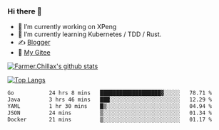 ### Hi there 👋

- 🔭 I’m currently working on XPeng
- 🌱 I’m currently learning Kubernetes / TDD / Rust.
- ✍️ [Blogger](https://blog.farmer233.top)
- 🤔 [My Gitee](https://gitee.com/Farmer-chong)


[![Farmer.Chillax's github stats](https://github-readme-stats.vercel.app/api?username=FarmerChillax)](https://github.com/anuraghazra/github-readme-stats)

[![Top Langs](https://github-readme-stats.vercel.app/api/top-langs/?username=FarmerChillax&layout=compact&hide=html,css,javascript)](https://github.com/anuraghazra/github-readme-stats)


<a href="https://wakatime.com/@Farmer"> </a>
          <!--START_SECTION:waka-->

```txt
Go           24 hrs 8 mins   ███████████████████▓░░░░░   78.71 %
Java         3 hrs 46 mins   ███░░░░░░░░░░░░░░░░░░░░░░   12.29 %
YAML         1 hr 30 mins    █▒░░░░░░░░░░░░░░░░░░░░░░░   04.94 %
JSON         24 mins         ▒░░░░░░░░░░░░░░░░░░░░░░░░   01.34 %
Docker       21 mins         ▒░░░░░░░░░░░░░░░░░░░░░░░░   01.17 %
```

<!--END_SECTION:waka-->



<!--
**Farmer-chong/Farmer-chong** is a ✨ _special_ ✨ repository because its `README.md` (this file) appears on your GitHub profile.

Here are some ideas to get you started:

- 🔭 I’m currently working on ...
- 🌱 I’m currently learning ...
- 👯 I’m looking to collaborate on ...
- 🤔 I’m looking for help with ...
- 💬 Ask me about ...
- 📫 How to reach me: ...
- 😄 Pronouns: ...
- ⚡ Fun fact: ...
-->
